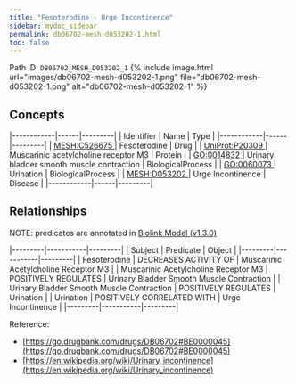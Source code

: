 ```yaml
---
title: "Fesoterodine - Urge Incontinence"
sidebar: mydoc_sidebar
permalink: db06702-mesh-d053202-1.html
toc: false 
---
```



Path ID: `DB06702_MESH_D053202_1`
{% include image.html url="images/db06702-mesh-d053202-1.png" file="db06702-mesh-d053202-1.png" alt="db06702-mesh-d053202-1" %}

## Concepts

|------------|------|---------|
| Identifier | Name | Type    |
|------------|------|---------|
| <a href="https://identifiers.org/MESH:C526675">MESH:C526675 </a> | Fesoterodine | Drug |
| <a href="https://identifiers.org/UniProt:P20309">UniProt:P20309 </a> | Muscarinic acetylcholine receptor M3 | Protein |
| <a href="https://identifiers.org/GO:0014832">GO:0014832 </a> | Urinary bladder smooth muscle contraction | BiologicalProcess |
| <a href="https://identifiers.org/GO:0060073">GO:0060073 </a> | Urination | BiologicalProcess |
| <a href="https://identifiers.org/MESH:D053202">MESH:D053202 </a> | Urge Incontinence | Disease |
|------------|------|---------|

## Relationships


NOTE: predicates are annotated in <a href="https://github.com/biolink/biolink-model/releases/tag/v1.3.0">Biolink Model (v1.3.0)</a>

|---------|-----------|---------|
| Subject | Predicate | Object  |
|---------|-----------|---------|
| Fesoterodine | DECREASES ACTIVITY OF | Muscarinic Acetylcholine Receptor M3 |
| Muscarinic Acetylcholine Receptor M3 | POSITIVELY REGULATES | Urinary Bladder Smooth Muscle Contraction |
| Urinary Bladder Smooth Muscle Contraction | POSITIVELY REGULATES | Urination |
| Urination | POSITIVELY CORRELATED WITH | Urge Incontinence |
|---------|-----------|---------|

Reference: 
  - [https://go.drugbank.com/drugs/DB06702#BE0000045](https://go.drugbank.com/drugs/DB06702#BE0000045)
  - [https://en.wikipedia.org/wiki/Urinary_incontinence](https://en.wikipedia.org/wiki/Urinary_incontinence)
